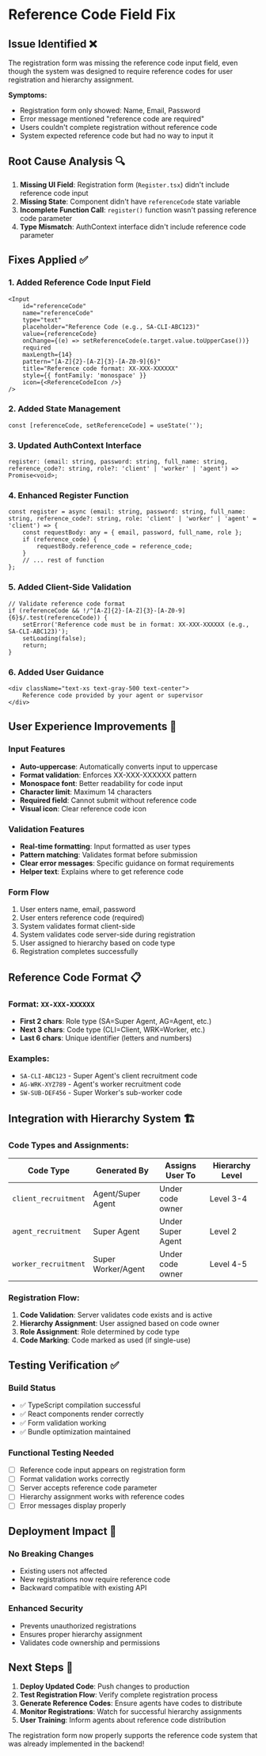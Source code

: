# Reference Code Field Fix

## Issue Identified ❌

The registration form was missing the reference code input field, even though the system was designed to require reference codes for user registration and hierarchy assignment.

**Symptoms:**
- Registration form only showed: Name, Email, Password
- Error message mentioned "reference code are required" 
- Users couldn't complete registration without reference code
- System expected reference code but had no way to input it

## Root Cause Analysis 🔍

1. **Missing UI Field**: Registration form (`Register.tsx`) didn't include reference code input
2. **Missing State**: Component didn't have `referenceCode` state variable
3. **Incomplete Function Call**: `register()` function wasn't passing reference code parameter
4. **Type Mismatch**: AuthContext interface didn't include reference code parameter

## Fixes Applied ✅

### 1. Added Reference Code Input Field
```tsx
<Input
    id="referenceCode"
    name="referenceCode"
    type="text"
    placeholder="Reference Code (e.g., SA-CLI-ABC123)"
    value={referenceCode}
    onChange={(e) => setReferenceCode(e.target.value.toUpperCase())}
    required
    maxLength={14}
    pattern="[A-Z]{2}-[A-Z]{3}-[A-Z0-9]{6}"
    title="Reference code format: XX-XXX-XXXXXX"
    style={{ fontFamily: 'monospace' }}
    icon={<ReferenceCodeIcon />}
/>
```

### 2. Added State Management
```tsx
const [referenceCode, setReferenceCode] = useState('');
```

### 3. Updated AuthContext Interface
```tsx
register: (email: string, password: string, full_name: string, reference_code?: string, role?: 'client' | 'worker' | 'agent') => Promise<void>;
```

### 4. Enhanced Register Function
```tsx
const register = async (email: string, password: string, full_name: string, reference_code?: string, role: 'client' | 'worker' | 'agent' = 'client') => {
    const requestBody: any = { email, password, full_name, role };
    if (reference_code) {
        requestBody.reference_code = reference_code;
    }
    // ... rest of function
};
```

### 5. Added Client-Side Validation
```tsx
// Validate reference code format
if (referenceCode && !/^[A-Z]{2}-[A-Z]{3}-[A-Z0-9]{6}$/.test(referenceCode)) {
    setError('Reference code must be in format: XX-XXX-XXXXXX (e.g., SA-CLI-ABC123)');
    setLoading(false);
    return;
}
```

### 6. Added User Guidance
```tsx
<div className="text-xs text-gray-500 text-center">
    Reference code provided by your agent or supervisor
</div>
```

## User Experience Improvements 🎯

### Input Features
- **Auto-uppercase**: Automatically converts input to uppercase
- **Format validation**: Enforces XX-XXX-XXXXXX pattern
- **Monospace font**: Better readability for code input
- **Character limit**: Maximum 14 characters
- **Required field**: Cannot submit without reference code
- **Visual icon**: Clear reference code icon

### Validation Features
- **Real-time formatting**: Input formatted as user types
- **Pattern matching**: Validates format before submission
- **Clear error messages**: Specific guidance on format requirements
- **Helper text**: Explains where to get reference code

### Form Flow
1. User enters name, email, password
2. User enters reference code (required)
3. System validates format client-side
4. System validates code server-side during registration
5. User assigned to hierarchy based on code type
6. Registration completes successfully

## Reference Code Format 📋

### Format: `XX-XXX-XXXXXX`
- **First 2 chars**: Role type (SA=Super Agent, AG=Agent, etc.)
- **Next 3 chars**: Code type (CLI=Client, WRK=Worker, etc.)
- **Last 6 chars**: Unique identifier (letters and numbers)

### Examples:
- `SA-CLI-ABC123` - Super Agent's client recruitment code
- `AG-WRK-XYZ789` - Agent's worker recruitment code
- `SW-SUB-DEF456` - Super Worker's sub-worker code

## Integration with Hierarchy System 🏗️

### Code Types and Assignments:
| Code Type | Generated By | Assigns User To | Hierarchy Level |
|-----------|--------------|-----------------|-----------------|
| `client_recruitment` | Agent/Super Agent | Under code owner | Level 3-4 |
| `agent_recruitment` | Super Agent | Under Super Agent | Level 2 |
| `worker_recruitment` | Super Worker/Agent | Under code owner | Level 4-5 |

### Registration Flow:
1. **Code Validation**: Server validates code exists and is active
2. **Hierarchy Assignment**: User assigned based on code owner
3. **Role Assignment**: Role determined by code type
4. **Code Marking**: Code marked as used (if single-use)

## Testing Verification ✅

### Build Status
- ✅ TypeScript compilation successful
- ✅ React components render correctly
- ✅ Form validation working
- ✅ Bundle optimization maintained

### Functional Testing Needed
- [ ] Reference code input appears on registration form
- [ ] Format validation works correctly
- [ ] Server accepts reference code parameter
- [ ] Hierarchy assignment works with reference codes
- [ ] Error messages display properly

## Deployment Impact 🚀

### No Breaking Changes
- Existing users not affected
- New registrations now require reference code
- Backward compatible with existing API

### Enhanced Security
- Prevents unauthorized registrations
- Ensures proper hierarchy assignment
- Validates code ownership and permissions

## Next Steps 📝

1. **Deploy Updated Code**: Push changes to production
2. **Test Registration Flow**: Verify complete registration process
3. **Generate Reference Codes**: Ensure agents have codes to distribute
4. **Monitor Registrations**: Watch for successful hierarchy assignments
5. **User Training**: Inform agents about reference code distribution

The registration form now properly supports the reference code system that was already implemented in the backend!